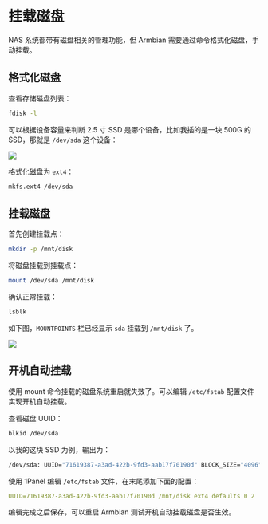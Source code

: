 # 挂载磁盘

NAS 系统都带有磁盘相关的管理功能，但 Armbian 需要通过命令格式化磁盘，手动挂载。

## 格式化磁盘

查看存储磁盘列表：

```sh
fdisk -l
```

可以根据设备容量来判断 2.5 寸 SSD 是哪个设备，比如我插的是一块 500G 的 SSD，那就是 `/dev/sda` 这个设备：

![](https://img.slarker.me/wiki/20250318170615858.webp)

格式化磁盘为 `ext4`：

```sh
mkfs.ext4 /dev/sda
```

## 挂载磁盘

首先创建挂载点：

```sh
mkdir -p /mnt/disk
```

将磁盘挂载到挂载点：

```sh
mount /dev/sda /mnt/disk
```

确认正常挂载：

```sh
lsblk
```

如下图，`MOUNTPOINTS` 栏已经显示 `sda` 挂载到 `/mnt/disk` 了。

![](https://img.slarker.me/wiki/20250318171105679.webp)

## 开机自动挂载

使用 mount 命令挂载的磁盘系统重启就失效了。可以编辑 `/etc/fstab` 配置文件实现开机自动挂载。

查看磁盘 UUID：

```sh
blkid /dev/sda
```

以我的这块 SSD 为例，输出为：

```sh
/dev/sda: UUID="71619387-a3ad-422b-9fd3-aab17f70190d" BLOCK_SIZE="4096" TYPE="ext4"
```

使用 1Panel 编辑 `/etc/fstab` 文件，在末尾添加下面的配置：

```yml
UUID=71619387-a3ad-422b-9fd3-aab17f70190d /mnt/disk ext4 defaults 0 2
```

编辑完成之后保存，可以重启 Armbian 测试开机自动挂载磁盘是否生效。